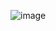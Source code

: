 ![image](https://github.com/jamiebhpark/musemingle_db_aws/assets/67772599/1637aa10-58fe-4507-ba49-5abcc6674b7c)
